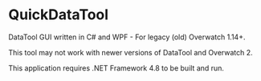 # QuickDataTool
DataTool GUI written in C# and WPF - For legacy (old) Overwatch 1.14+.

This tool may not work with newer versions of DataTool and Overwatch 2.

This application requires .NET Framework 4.8 to be built and run.
